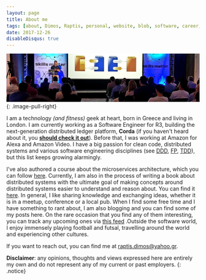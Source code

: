 ```yaml
---
layout: page
title: About me
tags: [about, Dimos, Raptis, personal, website, blob, software, career, professional]
date: 2017-12-26
disableDisqus: true
---
```


![About me Image](/assets/img/meetup.jpg)
{: .image-pull-right}

I am a technology *(and fitness)* geek at heart, born in Greece and living in London. I am currently working as a Software Engineer for R3, building the next-generation distributed ledger platform, **Corda** (if you haven't heard about it, you [**should check it out**](https://www.corda.net/)). Before that, I was working at Amazon for Alexa and Amazon Video. I have a big passion for clean code, distributed systems and various software engineering disciplines (see [DDD](https://en.wikipedia.org/wiki/Domain-driven_design), [FP](https://en.wikipedia.org/wiki/Functional_programming), [TDD](https://en.wikipedia.org/wiki/Test-driven_development)), but this list keeps growing alarmingly. 

I've also authored a course about the microservices architecture, which you can follow [here](https://www.packtpub.com/application-development/microservices-architecture-video). Currently, I am also in the process of writing a book about distributed systems with the ultimate goal of making concepts around distributed systems easier to understand and reason about. You can find it [here](https://leanpub.com/distributed-systems-for-practitioners). In general, I like sharing knowledge and exchanging ideas, whether it is in a meetup, conference or a local pub. When I find some free time and I have something to rant about, I am also blogging and you can find some of my posts here. On the rare occasion that you find any of them interesting, you can track any upcoming ones via [this feed](/feed.xml) .Outside the software world, I enjoy immensely playing football and futsal, travelling around the world and experiencing other cultures.

If you want to reach out, you can find me at [raptis.dimos@yahoo.gr](mailto:raptis.dimos@yahoo.gr).

**Disclaimer**: any opinions, thoughts and views expressed here are entirely my own and do not represent any of my current or past employers.
{: .notice}